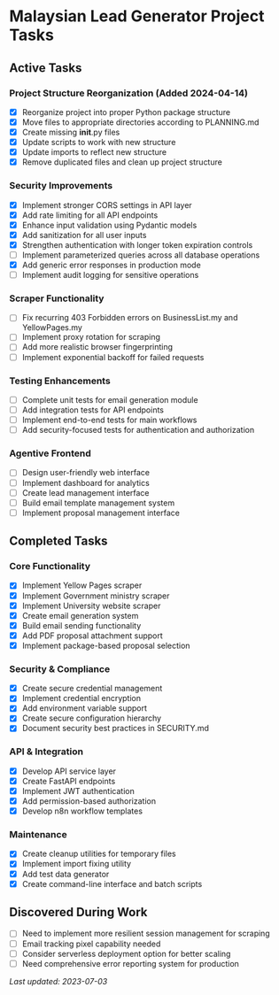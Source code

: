 # Malaysian Lead Generator Project Tasks

## Active Tasks

### Project Structure Reorganization (Added 2024-04-14)
- [x] Reorganize project into proper Python package structure
- [x] Move files to appropriate directories according to PLANNING.md
- [x] Create missing __init__.py files
- [x] Update scripts to work with new structure
- [x] Update imports to reflect new structure
- [x] Remove duplicated files and clean up project structure

### Security Improvements
- [x] Implement stronger CORS settings in API layer
- [x] Add rate limiting for all API endpoints
- [x] Enhance input validation using Pydantic models
- [x] Add sanitization for all user inputs
- [x] Strengthen authentication with longer token expiration controls
- [ ] Implement parameterized queries across all database operations
- [x] Add generic error responses in production mode
- [ ] Implement audit logging for sensitive operations

### Scraper Functionality
- [ ] Fix recurring 403 Forbidden errors on BusinessList.my and YellowPages.my
- [ ] Implement proxy rotation for scraping
- [ ] Add more realistic browser fingerprinting
- [ ] Implement exponential backoff for failed requests

### Testing Enhancements
- [ ] Complete unit tests for email generation module
- [ ] Add integration tests for API endpoints
- [ ] Implement end-to-end tests for main workflows
- [ ] Add security-focused tests for authentication and authorization

### Agentive Frontend
- [ ] Design user-friendly web interface
- [ ] Implement dashboard for analytics
- [ ] Create lead management interface
- [ ] Build email template management system
- [ ] Implement proposal management interface

## Completed Tasks

### Core Functionality
- [x] Implement Yellow Pages scraper
- [x] Implement Government ministry scraper
- [x] Implement University website scraper
- [x] Create email generation system
- [x] Build email sending functionality
- [x] Add PDF proposal attachment support
- [x] Implement package-based proposal selection

### Security & Compliance
- [x] Create secure credential management
- [x] Implement credential encryption
- [x] Add environment variable support
- [x] Create secure configuration hierarchy
- [x] Document security best practices in SECURITY.md

### API & Integration
- [x] Develop API service layer
- [x] Create FastAPI endpoints
- [x] Implement JWT authentication
- [x] Add permission-based authorization
- [x] Develop n8n workflow templates

### Maintenance
- [x] Create cleanup utilities for temporary files
- [x] Implement import fixing utility
- [x] Add test data generator
- [x] Create command-line interface and batch scripts

## Discovered During Work
- [ ] Need to implement more resilient session management for scraping
- [ ] Email tracking pixel capability needed
- [ ] Consider serverless deployment option for better scaling
- [ ] Need comprehensive error reporting system for production

*Last updated: 2023-07-03* 